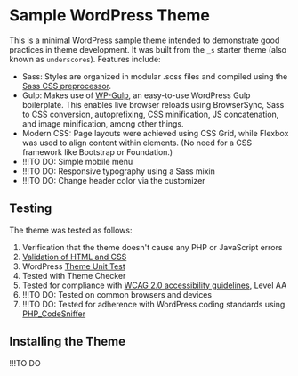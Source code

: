 
Sample WordPress Theme
===

This is a minimal WordPress sample theme intended to demonstrate good practices in theme development. It was built from the `_s` starter theme (also known as `underscores`). Features include:

* Sass: Styles are organized in modular .scss files and compiled using the [Sass CSS preprocessor](https://sass-lang.com/).
* Gulp: Makes use of [WP-Gulp](https://github.com/ahmadawais/WPGulp), an easy-to-use WordPress Gulp boilerplate. This enables live browser reloads using BrowserSync, Sass to CSS conversion, autoprefixing, CSS minification, JS concatenation, and image minification, among other things.
* Modern CSS: Page layouts were achieved using CSS Grid, while Flexbox was used to align content within elements. (No need for a CSS framework like Bootstrap or Foundation.)
* !!!TO DO: Simple mobile menu
* !!!TO DO: Responsive typography using a Sass mixin
* !!!TO DO: Change header color via the customizer

Testing
---------------

The theme was tested as follows:

1. Verification that the theme doesn't cause any PHP or JavaScript errors
2. [Validation of HTML and CSS](https://codex.wordpress.org/Validating_a_Website)
3. WordPress [Theme Unit Test](https://codex.wordpress.org/Theme_Unit_Test)
4. Tested with Theme Checker
4. Tested for compliance with [WCAG 2.0 accessibility guidelines](https://www.w3.org/WAI/intro/wcag), Level AA
5. !!!TO DO: Tested on common browsers and devices 
6. !!!TO DO: Tested for adherence with WordPress coding standards using [PHP_CodeSniffer](https://github.com/WordPress-Coding-Standards/WordPress-Coding-Standards)

Installing the Theme
---------------

!!!TO DO